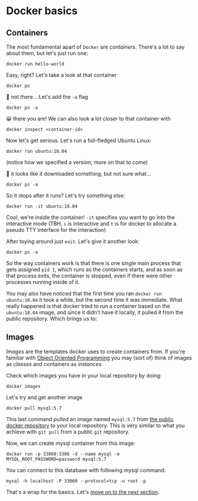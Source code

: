 # Docker basics

## Containers

The most fundamental apart of `Docker` are *containers*. There's a lot to say about them, but let's just run one:

```
docker run hello-world
```

Easy, right? Let's take a look at that container

```
docker ps
```

🤔 not there... Let's add the `-a` flag

```
docker ps -a
```

😀 there you are! We can also look a lot closer to that container with

```
docker inspect <container-id>
```

Now let's get serious. Let's run a full-fledged Ubuntu Linux:

```
docker run ubuntu:18.04
```

(notice how we specified a version; more on that to come)

🤔 it looks like it downloaded something, but not sure what...

```
docker ps -a
```

So it stops after it runs? Let's try something else:

```
docker run -it ubuntu:18.04
```

Cool, we're inside the container! `-it` specifies you want to go into the interactive mode (TBH, `i` is interactive and `t` is for docker to allocate a pseudo TTY interface for the interaction)

After toying around just `exit`. Let's give it another look:

```
docker ps -a
```

So the way containers work is that there is one single main process that gets assigned `pid 1`, which runs as the containers starts, and as soon as that process exits, the container is stopped, even if there were other processes running inside of it.

You may also have noticed that the first time you ran `docker run ubuntu:18.04` it took a while, but the second time it was immediate. What really happened is that docker tried to run a container based on the `ubuntu:18.04` image, and since it didn't have it locally, it pulled it from the public repository. Which brings us to:

## Images

_Images_ are the templates docker uses to create containers from. If you're familiar with [Object Oriented Programming](https://en.wikipedia.org/wiki/Object-oriented_programming) you may (sort of) think of images as _classes_ and containers as _instances_.

Check which images you have in your local repository by doing:

```
docker images
```

Let's try and get another image

```
docker pull mysql:5.7
```
This last command _pulled_ an image named `mysql:5.7` from [the public docker repository](https://hub.docker.com) to your local repository. This is very similar to what you achieve with `git pull` from a public `git` repository.

Now, we can create mysql container from this image:
```
docker run -p 33060:3306 -d --name mysql -e MYSQL_ROOT_PASSWORD=password mysql:5.7
```
You can connect to this database with following mysql command:
```
mysql -h localhost -P 33060 --protocol=tcp -u root -p
```


That's a wrap for the basics. Let's [move on to the next section](https://github.com/onedaywillcome1/docker101-workshop/tree/master/1-dockerize-simple-flask-app).
